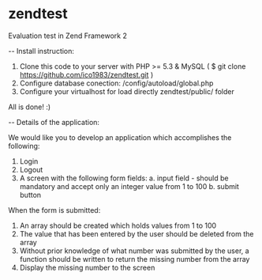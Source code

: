 # zendtest
Evaluation test in Zend Framework 2

-- Install instruction:

1. Clone this code to your server with PHP >= 5.3 & MySQL  ( $ git clone https://github.com/ico1983/zendtest.git )
2. Configure database conection: /config/autoload/global.php
3. Configure your virtualhost for load directly zendtest/public/ folder

All is done! :)


-- Details of the application:

We would like you to develop an application which accomplishes the following:
1.	Login 
2.	Logout
3.	A screen with the following form fields:
  a.	input field - should be mandatory and accept only an integer value from 1 to 100
  b.	submit button

When the form is submitted:
1.	An array should be created which holds values from 1 to 100
2.	The value that has been entered by the user should be deleted from the array
3.	Without prior knowledge of what number was submitted by the user, a function should be written to return the missing number from the array
4.	Display the missing number to the screen
